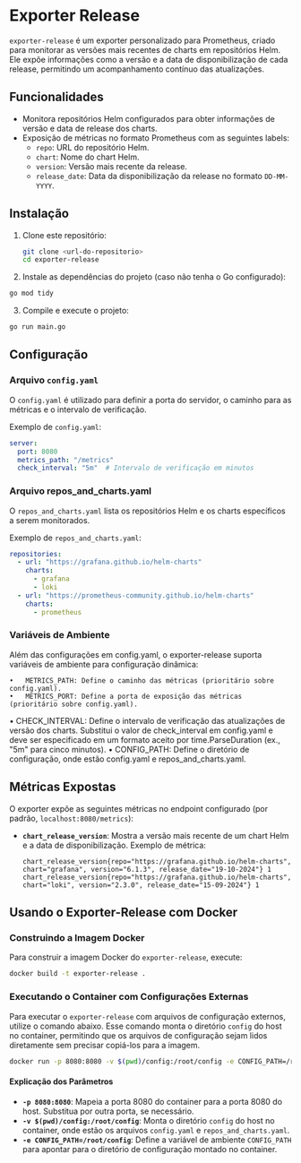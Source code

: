 # Exporter Release

`exporter-release` é um exporter personalizado para Prometheus, criado para monitorar as versões mais recentes de charts em repositórios Helm. Ele expõe informações como a versão e a data de disponibilização de cada release, permitindo um acompanhamento contínuo das atualizações.

## Funcionalidades

- Monitora repositórios Helm configurados para obter informações de versão e data de release dos charts.
- Exposição de métricas no formato Prometheus com as seguintes labels:
  - `repo`: URL do repositório Helm.
  - `chart`: Nome do chart Helm.
  - `version`: Versão mais recente da release.
  - `release_date`: Data da disponibilização da release no formato `DD-MM-YYYY`.

## Instalação

1. Clone este repositório:

   ```bash
   git clone <url-do-repositorio>
   cd exporter-release
   ```

2.	Instale as dependências do projeto (caso não tenha o Go configurado):
   ```bash
   go mod tidy
   ```

3.	Compile e execute o projeto:
   ```bash
   go run main.go
   ```


## Configuração

### Arquivo `config.yaml`

O `config.yaml` é utilizado para definir a porta do servidor, o caminho para as métricas e o intervalo de verificação.

Exemplo de `config.yaml`:

```yaml
server:
  port: 8080
  metrics_path: "/metrics"
  check_interval: "5m"  # Intervalo de verificação em minutos
```

### Arquivo repos_and_charts.yaml

O `repos_and_charts.yaml` lista os repositórios Helm e os charts específicos a serem monitorados.

Exemplo de `repos_and_charts.yaml`:

```yaml
repositories:
  - url: "https://grafana.github.io/helm-charts"
    charts:
      - grafana
      - loki
  - url: "https://prometheus-community.github.io/helm-charts"
    charts:
      - prometheus
```
### Variáveis de Ambiente

Além das configurações em config.yaml, o exporter-release suporta variáveis de ambiente para configuração dinâmica:

	•	METRICS_PATH: Define o caminho das métricas (prioritário sobre config.yaml).
	•	METRICS_PORT: Define a porta de exposição das métricas (prioritário sobre config.yaml).
  •	CHECK_INTERVAL: Define o intervalo de verificação das atualizações de versão dos charts. Substitui o valor de check_interval em config.yaml e deve ser especificado em um formato aceito por time.ParseDuration (ex., "5m" para cinco minutos).
	•	CONFIG_PATH: Define o diretório de configuração, onde estão config.yaml e repos_and_charts.yaml.

## Métricas Expostas

O exporter expõe as seguintes métricas no endpoint configurado (por padrão, `localhost:8080/metrics`):

- **`chart_release_version`**: Mostra a versão mais recente de um chart Helm e a data de disponibilização. Exemplo de métrica:

  ```plaintext
  chart_release_version{repo="https://grafana.github.io/helm-charts", chart="grafana", version="6.1.3", release_date="19-10-2024"} 1
  chart_release_version{repo="https://grafana.github.io/helm-charts", chart="loki", version="2.3.0", release_date="15-09-2024"} 1
  ```

## Usando o Exporter-Release com Docker

### Construindo a Imagem Docker

Para construir a imagem Docker do `exporter-release`, execute:

```bash
docker build -t exporter-release .
```

### Executando o Container com Configurações Externas

Para executar o `exporter-release` com arquivos de configuração externos, utilize o comando abaixo. Esse comando monta o diretório `config` do host no container, permitindo que os arquivos de configuração sejam lidos diretamente sem precisar copiá-los para a imagem.

```bash
docker run -p 8080:8080 -v $(pwd)/config:/root/config -e CONFIG_PATH=/root/config exporter-release
```

#### Explicação dos Parâmetros

- **`-p 8080:8080`**: Mapeia a porta 8080 do container para a porta 8080 do host. Substitua por outra porta, se necessário.
- **`-v $(pwd)/config:/root/config`**: Monta o diretório `config` do host no container, onde estão os arquivos `config.yaml` e `repos_and_charts.yaml`.
- **`-e CONFIG_PATH=/root/config`**: Define a variável de ambiente `CONFIG_PATH` para apontar para o diretório de configuração montado no container.
